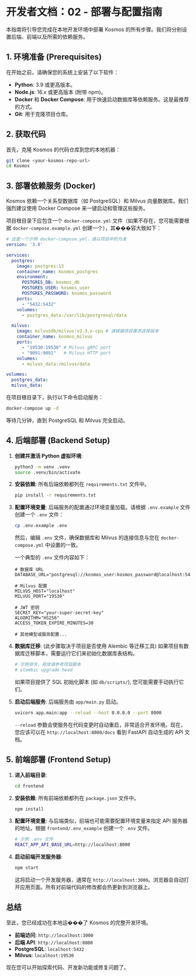 # 开发者文档：02 - 部署与配置指南

本指南将引导您完成在本地开发环境中部署 Kosmos 的所有步骤。我们将分别设置后端、前端以及所需的依赖服务。

## 1. 环境准备 (Prerequisites)

在开始之前，请确保您的系统上安装了以下软件：

- **Python**: 3.9 或更高版本。
- **Node.js**: 16.x 或更高版本 (附带 npm)。
- **Docker** 和 **Docker Compose**: 用于快速启动数据库等依赖服务。这是最推荐的方式。
- **Git**: 用于克隆项目仓库。

## 2. 获取代码

首先，克隆 Kosmos 的代码仓库到您的本地机器：

```bash
git clone <your-kosmos-repo-url>
cd Kosmos
```

## 3. 部署依赖服务 (Docker)

Kosmos 依赖一个关系型数据库（如 PostgreSQL）和 Milvus 向量数据库。我们强烈建议使用 Docker Compose 来一键启动和管理这些服务。

项目根目录下应包含一个 `docker-compose.yml` 文件（如果不存在，您可能需要根据 `docker-compose.example.yml` 创建一个），其���容大致如下：

```yaml
# 这是一个示例 docker-compose.yml，请以项目中的为准
version: '3.8'

services:
  postgres:
    image: postgres:13
    container_name: kosmos_postgres
    environment:
      POSTGRES_DB: kosmos_db
      POSTGRES_USER: kosmos_user
      POSTGRES_PASSWORD: kosmos_password
    ports:
      - "5432:5432"
    volumes:
      - postgres_data:/var/lib/postgresql/data

  milvus:
    image: milvusdb/milvus:v2.3.x-cpu # 请根据项目需求选择版本
    container_name: kosmos_milvus
    ports:
      - "19530:19530" # Milvus gRPC port
      - "9091:9091"   # Milvus HTTP port
    volumes:
      - milvus_data:/milvus/data

volumes:
  postgres_data:
  milvus_data:
```

在项目根目录下，执行以下命令启动服务：

```bash
docker-compose up -d
```

等待几分钟，直到 PostgreSQL 和 Milvus 完全启动。

## 4. 后端部署 (Backend Setup)

1.  **创建并激活 Python 虚拟环境**:
    ```bash
    python3 -m venv .venv
    source .venv/bin/activate
    ```

2.  **安装依赖**:
    所有后端依赖都列在 `requirements.txt` 文件中。
    ```bash
    pip install -r requirements.txt
    ```

3.  **配置环境变量**:
    后端服务的配置通过环境变量加载。请根据 `.env.example` 文件创建一个 `.env` 文件：
    ```bash
    cp .env.example .env
    ```
    然后，编辑 `.env` 文件，确保数据库和 Milvus 的连接信息与您在 `docker-compose.yml` 中设置的一致。

    一个典型的 `.env` 文件内容如下：
    ```dotenv
    # 数据库 URL
    DATABASE_URL="postgresql://kosmos_user:kosmos_password@localhost:5432/kosmos_db"

    # Milvus 配置
    MILVUS_HOST="localhost"
    MILVUS_PORT="19530"

    # JWT 密钥
    SECRET_KEY="your-super-secret-key"
    ALGORITHM="HS256"
    ACCESS_TOKEN_EXPIRE_MINUTES=30

    # 其他模型或服务配置...
    ```

4.  **数据库迁移**:
    (此步骤取决于项目是否使用 Alembic 等迁移工具) 如果项目有数据库迁移脚本，需要运行它们来初始化数据库表结构。
    ```bash
    # 示例命令，具体请参考项目脚本
    # alembic upgrade head
    ```
    如果项目提供了 SQL 初始化脚本 (如 `db/scripts/`), 您可能需要手动执行它们。

5.  **启动后端服务**:
    后端服务由 `app/main.py` 启动。
    ```bash
    uvicorn app.main:app --reload --host 0.0.0.0 --port 8000
    ```
    `--reload` 参数会使服务在代码变更时自动重启，非常适合开发环境。现在，您应该可以在 `http://localhost:8000/docs` 看到 FastAPI 自动生成的 API 文档。

## 5. 前端部署 (Frontend Setup)

1.  **进入前端目录**:
    ```bash
    cd frontend
    ```

2.  **安装依赖**:
    所有前端依赖都列在 `package.json` 文件中。
    ```bash
    npm install
    ```

3.  **配置环境变量**:
    与后端类似，前端也可能需要配置环境变量来指定 API 服务器的地址。根据 `frontend/.env_example` 创建一个 `.env` 文件。
    ```bash
    # 示例 .env 文件
    REACT_APP_API_BASE_URL=http://localhost:8000
    ```

4.  **启动前端开发服务器**:
    ```bash
    npm start
    ```
    这将启动一个开发服务器，通常在 `http://localhost:3000`。浏览器会自动打开应用页面。所有对前端代码的修改都会热更新到浏览器上。

## 总结

至此，您已经成功在本地运���了 Kosmos 的完整开发环境。

- **前端访问**: `http://localhost:3000`
- **后端 API**: `http://localhost:8000`
- **PostgreSQL**: `localhost:5432`
- **Milvus**: `localhost:19530`

现在您可以开始探索代码、开发新功能或修复问题了。
